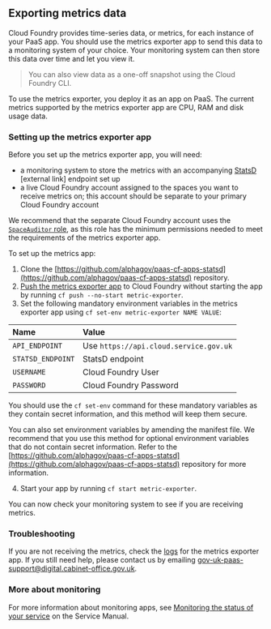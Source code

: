 ## Exporting metrics data

Cloud Foundry provides time-series data, or metrics, for each instance of your PaaS app. You should use the metrics exporter app to send this data to a monitoring system of your choice. Your monitoring system can then store this data over time and let you view it.

>You can also view data as a one-off snapshot using the Cloud Foundry CLI.

To use the metrics exporter, you deploy it as an app on PaaS. The current metrics supported by the metrics exporter app are CPU, RAM and disk usage data.

### Setting up the metrics exporter app

Before you set up the metrics exporter app, you will need:

- a monitoring system to store the metrics with an accompanying [StatsD](https://github.com/etsy/statsd/wiki) [external link] endpoint set up
- a live Cloud Foundry account assigned to the spaces you want to receive metrics on; this account should be separate to your primary Cloud Foundry account

We recommend that the separate Cloud Foundry account uses the [`SpaceAuditor` role](/#organisations-spaces-amp-targets), as this role has the minimum permissions needed to meet the requirements of the metrics exporter app.

To set up the metrics app:

1. Clone the [https://github.com/alphagov/paas-cf-apps-statsd](https://github.com/alphagov/paas-cf-apps-statsd) repository.
2. [Push the metrics exporter app](/#deployment-overview) to Cloud Foundry without starting the app by running `cf push --no-start metric-exporter`.
3. Set the following mandatory environment variables in the metrics exporter app using `cf set-env metric-exporter NAME VALUE`:

|Name|Value|
|:---|:---|
|`API_ENDPOINT`|Use `https://api.cloud.service.gov.uk`|
|`STATSD_ENDPOINT`|StatsD endpoint|
|`USERNAME`|Cloud Foundry User|
|`PASSWORD`|Cloud Foundry Password|

You should use the `cf set-env` command for these mandatory variables as they contain secret information, and this method will keep them secure. 

You can also set environment variables by amending the manifest file. We recommend that you use this method for optional environment variables that do not contain secret information. Refer to the [https://github.com/alphagov/paas-cf-apps-statsd](https://github.com/alphagov/paas-cf-apps-statsd) repository for more information.

4. Start your app by running `cf start metric-exporter`.

You can now check your monitoring system to see if you are receiving metrics.

### Troubleshooting

If you are not receiving the metrics, check the [logs](/#logs) for the metrics exporter app. If you still need help, please contact us by emailing [gov-uk-paas-support@digital.cabinet-office.gov.uk](mailto:gov-uk-paas-support@digital.cabinet-office.gov.uk).

### More about monitoring

For more information about monitoring apps, see [Monitoring the status of your service](https://www.gov.uk/service-manual/technology/monitoring-the-status-of-your-service) on the Service Manual.
